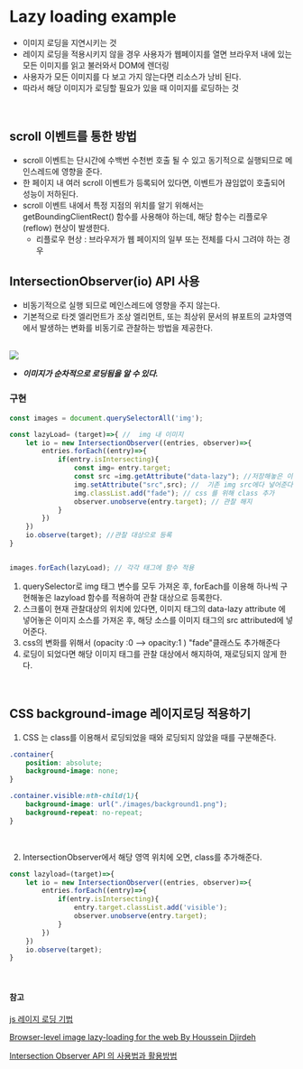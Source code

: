 # Lazy loading example

- 이미지 로딩을 지연시키는 것
- 레이지 로딩을 적용시키지 않을 경우 사용자가 웹페이지를 열면 브라우저 내에 있는 모든 이미지를 읽고 불러와서 DOM에 렌더링
- 사용자가 모든 이미지를 다 보고 가지 않는다면 리소스가 낭비 된다.
- 따라서 해당 이미지가 로딩할 필요가 있을 때 이미지를 로딩하는 것


<br/>

## scroll 이벤트를 통한 방법

- scroll 이벤트는 단시간에 수백번 수천번 호출 될 수 있고 동기적으로 실행되므로 메인스레드에 영향을 준다.
- 한 페이지 내 여러 scroll  이벤트가 등록되어 있다면, 이벤트가 끊임없이 호출되어 성능이 저하된다.
- scroll 이벤트 내에서 특정 지점의 위치를 알기 위해서는 getBoundingClientRect() 함수를 사용해야 하는데, 해당 함수는 리플로우(reflow) 현상이 발생한다.
  - 리플로우 현상 : 브라우저가 웹 페이지의 일부 또는 전체를 다시 그려야 하는 경우 

## IntersectionObserver(io) API 사용

- 비동기적으로 실행 되므로 메인스레드에 영향을 주지 않는다. 
- 기본적으로 타겟 엘리먼트가 조상 엘리먼트, 또는 최상위 문서의 뷰포트의 교차영역에서 발생하는 변화를 비동기로 관찰하는 방법을 제공한다. 

<br/>

<img src="demo.gif?raw=true">

<br/>

- ***이미지가 순차적으로 로딩됨을 알 수 있다.***

### 구현

```javascript
const images = document.querySelectorAll('img');

const lazyLoad= (target)=>{ //  img 내 이미지 
    let io = new IntersectionObserver((entries, observer)=>{
        entries.forEach((entry)=>{
            if(entry.isIntersecting){
                const img= entry.target;
                const src =img.getAttribute("data-lazy"); //저장해놓은 이미지소스
                img.setAttribute("src",src); //  기존 img src에다 넣어준다.
                img.classList.add("fade"); // css 를 위해 class 추가  
                observer.unobserve(entry.target); // 관찰 해지 
            }
        })
    })
    io.observe(target); //관찰 대상으로 등록 
}


images.forEach(lazyLoad); // 각각 태그에 함수 적용 
```



1. querySelector로 img 태그 변수를 모두 가져온 후, forEach를 이용해 하나씩 구현해놓은 lazyload 함수를 적용하여 관찰 대상으로 등록한다.
2. 스크롤이 현재 관찰대상의 위치에 있다면, 이미지 태그의 data-lazy attribute 에 넣어놓은 이미지 소스를 가져온 후, 해당 소스를 이미지 태그의 src attributed에 넣어준다.
3. css의 변화를 위해서 (opacity :0 --> opacity:1 ) "fade"클래스도 추가해준다
4. 로딩이 되었다면 해당 이미지 태그를 관찰 대상에서 해지하여, 재로딩되지 않게 한다. 



</br>

## CSS background-image 레이지로딩 적용하기



1. CSS 는 class를 이용해서 로딩되었을 때와 로딩되지 않았을 때를 구분해준다.

```css
.container{
    position: absolute;
    background-image: none;
}

.container.visible:nth-child(1){
    background-image: url("./images/background1.png");
    background-repeat: no-repeat;
}
```

<br/>

2. IntersectionObserver에서 해당 영역 위치에 오면, class를 추가해준다.

```javascript
const lazyload=(target)=>{
    let io = new IntersectionObserver((entries, observer)=>{
        entries.forEach((entry)=>{
            if(entry.isIntersecting){
                entry.target.classList.add('visible');
                observer.unobserve(entry.target);
            }
        })
    })
    io.observe(target);
}
```




<br/>



#### 참고

[js 레이지 로딩 기법](https://medium.com/@krpeppermint100/js-%EB%A0%88%EC%9D%B4%EC%A7%80-%EB%A1%9C%EB%94%A9-%EA%B8%B0%EB%B2%95-5e3d5dfcb4c1)

[Browser-level image lazy-loading for the web By Houssein Djirdeh](https://web.dev/browser-level-image-lazy-loading/)

[Intersection Observer API 의 사용법과 활용방법 ](http://blog.hyeyoonjung.com/2019/01/09/intersectionobserver-tutorial/)
